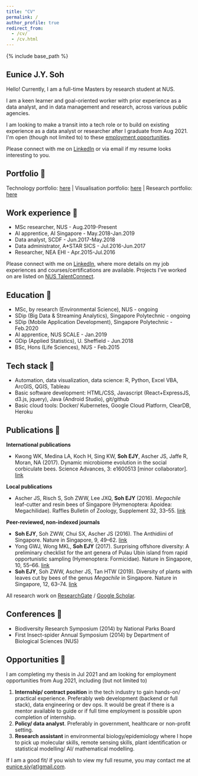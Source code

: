 ```yaml
---
title: "CV"
permalink: /
author_profile: true
redirect_from: 
  - /cv/
  - /cv.html
---
```


{% include base_path %}

## Eunice J.Y. Soh

Hello! Currently, I am a full-time Masters by research student at NUS. 

I am a keen learner and goal-oriented worker with prior experience as a data analyst, and in data management and research, across various public agencies.

I am looking to make a transit into a tech role or to build on existing experience as a data analyst or researcher after I graduate from Aug 2021. I'm open (though not limited to) to these [employment opportunities](#opportunities-).

Please connect with me on [LinkedIn](https://linkedin.com/in/eunices) or via email if my resume looks interesting to you. 

## Portfolio 🐜

Technology portfolio: [here](portfolio/portfolio-1/)
| Visualisation portfolio: [here](portfolio/portfolio-2/) | Research portfolio: [here](portfolio/portfolio-3/)

## Work experience 🦟

- MSc researcher, NUS - Aug.2019-Present 
- AI apprentice, AI Singapore - May.2018-Jan.2019 
- Data analyst, SCDF - Jun.2017-May.2018
- Data administrator, A*STAR SICS - Jul.2016-Jun.2017
- Researcher, NEA EHI - Apr.2015-Jul.2016 

Please connect with me on [LinkedIn](https://www.linkedin.com/in/eunicesoh/), where more details on my job experiences and courses/certifications are available. Projects I've worked on are listed on [NUS TalentConnect](https://nus-csm.symplicity.com/profiles/eunicesoh).

## Education 💯

- MSc, by research (Environmental Science), NUS - ongoing
- SDip (Big Data & Streaming Analytics), Singapore Polytechnic - ongoing
- SDip (Mobile Application Development), Singapore Polytechnic - Feb.2020
- AI apprentice, NUS SCALE - Jan.2019 
- GDip (Applied Statistics), U. Sheffield - Jun.2018
- BSc, Hons (Life Sciences), NUS - Feb.2015 

## Tech stack 🦋

- Automation, data visualization, data science: R, Python, Excel VBA, ArcGIS, QGIS, Tableau 
- Basic software development: HTML/CSS, Javascript (React+ExpressJS, d3.js, jquery), Java (Android Studio), git/github
- Basic cloud tools: Docker/ Kubernetes, Google Cloud Platform, ClearDB, Heroku

## Publications 🐝

**International publications**
- Kwong WK, Medina LA, Koch H, Sing KW, **Soh EJY**, Ascher JS, Jaffe R, Moran, NA (2017). Dynamic microbiome evolution in the social corbiculate bees. Science Advances, 3: e1600513 [minor collaborator]. [link](https://www.researchgate.net/publication/315766876_Dynamic_microbiome_evolution_in_social_bees)

**Local publications**
- Ascher JS, Risch S, Soh ZWW, Lee JXQ, **Soh EJY** (2016). *Megachile* leaf-cutter and resin bees of Singapore (Hymenoptera: Apoidea: Megachilidae). Raffles Bulletin of Zoology, Supplement 32, 33–55. [link](https://www.researchgate.net/publication/303189173_Megachile_leaf-cutter_and_resin_bees_of_Singapore_Hymenoptera_Apoidea_Megachilidae)

**Peer-reviewed, non-indexed journals**
- **Soh EJY**, Soh ZWW, Chui SX, Ascher JS (2016). The Anthidiini of Singapore. Nature in Singapore, 9, 49–62. [link](https://www.researchgate.net/publication/306009526_The_bee_tribe_Anthidiini_in_Singapore_Anthophila_Megachilidae_Anthidiini_with_notes_on_the_regional_fauna)
- Yong GWJ, Wong MKL, **Soh EJY** (2017). Surprising offshore diversity: A preliminary checklist for the ant genera of Pulau Ubin island from rapid opportunistic sampling (Hymenoptera: Formicidae). Nature in Singapore, 10, 55–66. [link](https://www.researchgate.net/publication/318129786_A_preliminary_checklist_of_the_ant_genera_of_Pulau_Ubin_Singapore_from_rapid_opportunistic_sampling_Hymenoptera_Formicidae)
- **Soh EJY**, Soh ZWW, Ascher JS, Tan HTW (2019). Diversity of plants with leaves cut by bees of the genus *Megachile* in Singapore. Nature in Singapore, 12, 63–74. [link](https://www.researchgate.net/publication/337077776_Diversity_of_plants_with_leaves_cut_by_bees_of_the_genus_Megachile_in_Singapore)

All research work on [ResearchGate](https://www.researchgate.net/profile/Eunice_Soh2/research) / [Google Scholar](https://scholar.google.com/citations?user=8tnjlIUAAAAJ).

## Conferences 🐛

- Biodiversity Research Symposium (2014) by National Parks Board
- First Insect-spider Annual Symposium (2014) by Department of Biological Sciences (NUS)

## Opportunities 🐞

I am completing my thesis in Jul 2021 and am looking for employment opportunities from Aug 2021, including (but not limited to)

1. **Internship/ contract position** in the tech industry to gain hands-on/ practical experience. Preferably web development (backend or full stack), data engineering or dev ops. It would be great if there is a mentor available to guide or if full time employment is possible upon completion of internship.
2. **Policy/ data analyst**. Preferably in government, healthcare or non-profit setting.
3. **Research assistant** in environmental biology/epidemiology where I hope to pick up molecular skills, remote sensing skills, plant identification or statistical modelling/ AI/ mathematical modelling.

If I am a good fit/ if you wish to view my full resume, you may contact me at [eunice.sjy(at)gmail.com](mailto:eunice.sjy@gmail.com).

